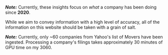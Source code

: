 _**Note:**_ Currently, these insights focus on _what_ a company has been doing since **2020**.

While we aim to convey information with a high level of accuracy, all of the information on this website should be taken with a grain of salt.

_**Note:**_ Currently, only ~60 companies from Yahoo's list of Movers have been ingested. Processing a company's filings takes approximately 30 minutes of GPU time on my 3060.